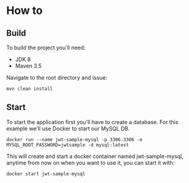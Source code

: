 # How to
## Build

To build the project you'll need:
* JDK 8
* Maven 3.5

Navigate to the root directory and issue:

```
mvn clean install
```

## Start
To start the application first you'll have to create a database. For this example we'll use Docker to start our MySQL DB.

```
docker run --name jwt-sample-mysql -p 3306:3306 -e MYSQL_ROOT_PASSWORD=jwtsample -d mysql:latest
```

This will create and start a docker container named jwt-sample-mysql, anytime from now on when you want to use it, you can start it with:

```
docker start jwt-sample-mysql
```
